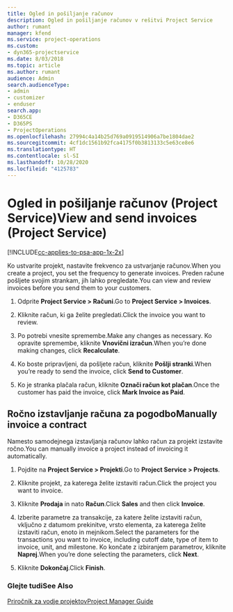 ```yaml
---
title: Ogled in pošiljanje računov
description: Ogled in pošiljanje računov v rešitvi Project Service
author: rumant
manager: kfend
ms.service: project-operations
ms.custom:
- dyn365-projectservice
ms.date: 8/03/2018
ms.topic: article
ms.author: rumant
audience: Admin
search.audienceType:
- admin
- customizer
- enduser
search.app:
- D365CE
- D365PS
- ProjectOperations
ms.openlocfilehash: 27994c4a14b25d769a0919514906a7be1804dae2
ms.sourcegitcommit: 4cf1dc1561b92fca4175f0b3813133c5e63ce8e6
ms.translationtype: HT
ms.contentlocale: sl-SI
ms.lasthandoff: 10/28/2020
ms.locfileid: "4125783"
---
```

# <a name="view-and-send-invoices-project-service"></a><span data-ttu-id="296c1-103">Ogled in pošiljanje računov (Project Service)</span><span class="sxs-lookup"><span data-stu-id="296c1-103">View and send invoices (Project Service)</span></span>

[!INCLUDE[cc-applies-to-psa-app-1x-2x](../includes/cc-applies-to-psa-app-1x-2x.md)]

<span data-ttu-id="296c1-104">Ko ustvarite projekt, nastavite frekvenco za ustvarjanje računov.</span><span class="sxs-lookup"><span data-stu-id="296c1-104">When you create a project, you set the frequency to generate invoices.</span></span> <span data-ttu-id="296c1-105">Preden račune pošljete svojim strankam, jih lahko pregledate.</span><span class="sxs-lookup"><span data-stu-id="296c1-105">You can view and review invoices before you send them to your customers.</span></span>  
  
1.  <span data-ttu-id="296c1-106">Odprite **Project Service > Računi**.</span><span class="sxs-lookup"><span data-stu-id="296c1-106">Go to **Project Service > Invoices**.</span></span>  
  
2.  <span data-ttu-id="296c1-107">Kliknite račun, ki ga želite pregledati.</span><span class="sxs-lookup"><span data-stu-id="296c1-107">Click the invoice you want to review.</span></span>  
  
3.  <span data-ttu-id="296c1-108">Po potrebi vnesite spremembe.</span><span class="sxs-lookup"><span data-stu-id="296c1-108">Make any changes as necessary.</span></span> <span data-ttu-id="296c1-109">Ko opravite spremembe, kliknite **Vnovični izračun**.</span><span class="sxs-lookup"><span data-stu-id="296c1-109">When you’re done making changes, click **Recalculate**.</span></span>  
  
4.  <span data-ttu-id="296c1-110">Ko boste pripravljeni, da pošljete račun, kliknite **Pošlji stranki**.</span><span class="sxs-lookup"><span data-stu-id="296c1-110">When you’re ready to send the invoice, click **Send to Customer**.</span></span>  
  
5.  <span data-ttu-id="296c1-111">Ko je stranka plačala račun, kliknite **Označi račun kot plačan**.</span><span class="sxs-lookup"><span data-stu-id="296c1-111">Once the customer has paid the invoice, click **Mark Invoice as Paid**.</span></span>  
  
## <a name="manually-invoice-a-contract"></a><span data-ttu-id="296c1-112">Ročno izstavljanje računa za pogodbo</span><span class="sxs-lookup"><span data-stu-id="296c1-112">Manually invoice a contract</span></span>  
 <span data-ttu-id="296c1-113">Namesto samodejnega izstavljanja računov lahko račun za projekt izstavite ročno.</span><span class="sxs-lookup"><span data-stu-id="296c1-113">You can manually invoice a project instead of invoicing it automatically.</span></span>  
  
1.  <span data-ttu-id="296c1-114">Pojdite na **Project Service > Projekti**.</span><span class="sxs-lookup"><span data-stu-id="296c1-114">Go to **Project Service > Projects**.</span></span>  
  
2.  <span data-ttu-id="296c1-115">Kliknite projekt, za katerega želite izstaviti račun.</span><span class="sxs-lookup"><span data-stu-id="296c1-115">Click the project you want to invoice.</span></span>  
  
3.  <span data-ttu-id="296c1-116">Kliknite **Prodaja** in nato **Račun**.</span><span class="sxs-lookup"><span data-stu-id="296c1-116">Click **Sales** and then click **Invoice**.</span></span>  
  
4.  <span data-ttu-id="296c1-117">Izberite parametre za transakcije, za katere želite izstaviti račun, vključno z datumom prekinitve, vrsto elementa, za katerega želite izstaviti račun, enoto in mejnikom.</span><span class="sxs-lookup"><span data-stu-id="296c1-117">Select the parameters for the transactions you want to invoice, including cutoff date, type of item to invoice, unit, and milestone.</span></span> <span data-ttu-id="296c1-118">Ko končate z izbiranjem parametrov, kliknite **Naprej**.</span><span class="sxs-lookup"><span data-stu-id="296c1-118">When you’re done selecting the parameters, click **Next**.</span></span>  
  
5.  <span data-ttu-id="296c1-119">Kliknite **Dokončaj**.</span><span class="sxs-lookup"><span data-stu-id="296c1-119">Click **Finish**.</span></span>  
  
### <a name="see-also"></a><span data-ttu-id="296c1-120">Glejte tudi</span><span class="sxs-lookup"><span data-stu-id="296c1-120">See Also</span></span>  
 [<span data-ttu-id="296c1-121">Priročnik za vodje projektov</span><span class="sxs-lookup"><span data-stu-id="296c1-121">Project Manager Guide</span></span>](../psa/project-manager-guide.md)
